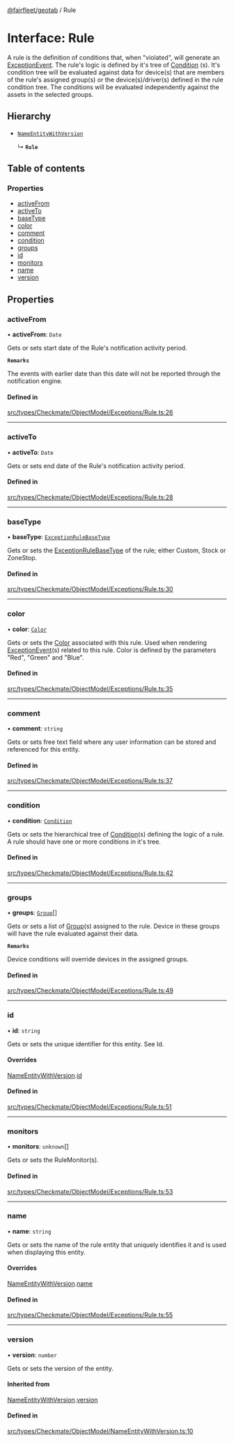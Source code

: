 [@fairfleet/geotab](../README.md) / Rule

# Interface: Rule

A rule is the definition of conditions that, when "violated", will generate an
 [ExceptionEvent](ExceptionEvent.md).
 The rule's logic is defined by it's tree of [Condition](Condition.md)
 (s).
 It's condition tree will be evaluated against data for device(s) that are members of the rule's assigned group(s) or the
 device(s)/driver(s) defined in the rule condition tree.
 The conditions will be evaluated independently against the assets in the selected groups.

## Hierarchy

- [`NameEntityWithVersion`](NameEntityWithVersion.md)

  ↳ **`Rule`**

## Table of contents

### Properties

- [activeFrom](Rule.md#activefrom)
- [activeTo](Rule.md#activeto)
- [baseType](Rule.md#basetype)
- [color](Rule.md#color)
- [comment](Rule.md#comment)
- [condition](Rule.md#condition)
- [groups](Rule.md#groups)
- [id](Rule.md#id)
- [monitors](Rule.md#monitors)
- [name](Rule.md#name)
- [version](Rule.md#version)

## Properties

### activeFrom

• **activeFrom**: `Date`

Gets or sets start date of the Rule's notification activity period.

**`Remarks`**

The events with earlier date than this date will not be reported through the notification engine.

#### Defined in

[src/types/Checkmate/ObjectModel/Exceptions/Rule.ts:26](https://github.com/fairfleet/geotab/blob/ff38bfc/src/types/Checkmate/ObjectModel/Exceptions/Rule.ts#L26)

___

### activeTo

• **activeTo**: `Date`

Gets or sets end date of the Rule's notification activity period.

#### Defined in

[src/types/Checkmate/ObjectModel/Exceptions/Rule.ts:28](https://github.com/fairfleet/geotab/blob/ff38bfc/src/types/Checkmate/ObjectModel/Exceptions/Rule.ts#L28)

___

### baseType

• **baseType**: [`ExceptionRuleBaseType`](../README.md#exceptionrulebasetype)

Gets or sets the [ExceptionRuleBaseType](../README.md#exceptionrulebasetype) of the rule; either Custom, Stock or ZoneStop.

#### Defined in

[src/types/Checkmate/ObjectModel/Exceptions/Rule.ts:30](https://github.com/fairfleet/geotab/blob/ff38bfc/src/types/Checkmate/ObjectModel/Exceptions/Rule.ts#L30)

___

### color

• **color**: [`Color`](Color.md)

Gets or sets the [Color](Color.md) associated with this rule.
 Used when rendering [ExceptionEvent](ExceptionEvent.md)(s) related to this rule. Color is defined by the parameters "Red", "Green" and "Blue".

#### Defined in

[src/types/Checkmate/ObjectModel/Exceptions/Rule.ts:35](https://github.com/fairfleet/geotab/blob/ff38bfc/src/types/Checkmate/ObjectModel/Exceptions/Rule.ts#L35)

___

### comment

• **comment**: `string`

Gets or sets free text field where any user information can be stored and referenced for this entity.

#### Defined in

[src/types/Checkmate/ObjectModel/Exceptions/Rule.ts:37](https://github.com/fairfleet/geotab/blob/ff38bfc/src/types/Checkmate/ObjectModel/Exceptions/Rule.ts#L37)

___

### condition

• **condition**: [`Condition`](Condition.md)

Gets or sets the hierarchical tree of [Condition](Condition.md)(s) defining
 the logic of a rule. A rule should have one or more conditions in it's tree.

#### Defined in

[src/types/Checkmate/ObjectModel/Exceptions/Rule.ts:42](https://github.com/fairfleet/geotab/blob/ff38bfc/src/types/Checkmate/ObjectModel/Exceptions/Rule.ts#L42)

___

### groups

• **groups**: [`Group`](Group.md)[]

Gets or sets a list of [Group](Group.md)(s) assigned to the rule. Device in these groups
 will have the rule evaluated against their data.

**`Remarks`**

Device conditions will override devices in the assigned groups.

#### Defined in

[src/types/Checkmate/ObjectModel/Exceptions/Rule.ts:49](https://github.com/fairfleet/geotab/blob/ff38bfc/src/types/Checkmate/ObjectModel/Exceptions/Rule.ts#L49)

___

### id

• **id**: `string`

Gets or sets the unique identifier for this entity. See Id.

#### Overrides

[NameEntityWithVersion](NameEntityWithVersion.md).[id](NameEntityWithVersion.md#id)

#### Defined in

[src/types/Checkmate/ObjectModel/Exceptions/Rule.ts:51](https://github.com/fairfleet/geotab/blob/ff38bfc/src/types/Checkmate/ObjectModel/Exceptions/Rule.ts#L51)

___

### monitors

• **monitors**: `unknown`[]

Gets or sets the RuleMonitor(s).

#### Defined in

[src/types/Checkmate/ObjectModel/Exceptions/Rule.ts:53](https://github.com/fairfleet/geotab/blob/ff38bfc/src/types/Checkmate/ObjectModel/Exceptions/Rule.ts#L53)

___

### name

• **name**: `string`

Gets or sets the name of the rule entity that uniquely identifies it and is used when displaying this entity.

#### Overrides

[NameEntityWithVersion](NameEntityWithVersion.md).[name](NameEntityWithVersion.md#name)

#### Defined in

[src/types/Checkmate/ObjectModel/Exceptions/Rule.ts:55](https://github.com/fairfleet/geotab/blob/ff38bfc/src/types/Checkmate/ObjectModel/Exceptions/Rule.ts#L55)

___

### version

• **version**: `number`

Gets or sets the version of the entity.

#### Inherited from

[NameEntityWithVersion](NameEntityWithVersion.md).[version](NameEntityWithVersion.md#version)

#### Defined in

[src/types/Checkmate/ObjectModel/NameEntityWithVersion.ts:10](https://github.com/fairfleet/geotab/blob/ff38bfc/src/types/Checkmate/ObjectModel/NameEntityWithVersion.ts#L10)
